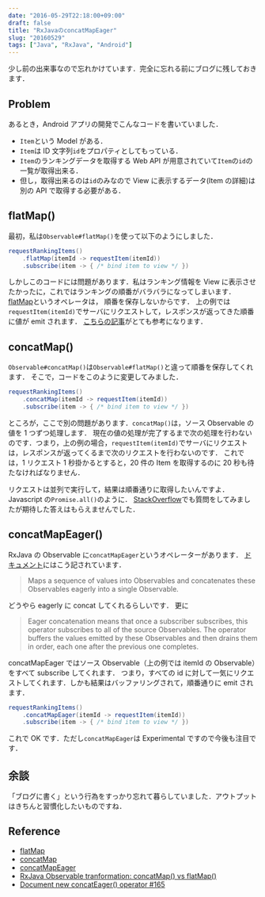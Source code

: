 ```yaml
---
date: "2016-05-29T22:18:00+09:00"
draft: false
title: "RxJavaのconcatMapEager"
slug: "20160529"
tags: ["Java", "RxJava", "Android"]
---
```


少し前の出来事なので忘れかけています．完全に忘れる前にブログに残しておきます．

## Problem

あるとき，Android アプリの開発でこんなコードを書いていました．

- `Item`という Model がある．
- `Item`は ID 文字列`id`をプロパティとしてもっている．
- `Item`のランキングデータを取得する Web API が用意されていて`Item`の`id`の一覧が取得出来る．
- 但し，取得出来るのは`id`のみなので View に表示するデータ(Item の詳細)は別の API で取得する必要がある．

## flatMap()

最初，私は`Observable#flatMap()`を使って以下のようにしました．

```.java
requestRankingItems()
    .flatMap(itemId -> requestItem(itemId))
    .subscribe(item -> { /* bind item to view */ })
```

しかしこのコードには問題があります．私はランキング情報を View に表示させたかったに，これではランキングの順番がバラバラになってしまいます．
[flatMap](http://reactivex.io/documentation/operators/flatmap.html)というオペレータは，
順番を保存しないからです．
上の例では`requestItem(itemId)`でサーバにリクエストして，レスポンスが返ってきた順番に値が emit されます．
[こちらの記事](http://fernandocejas.com/2015/01/11/rxjava-observable-tranformation-concatmap-vs-flatmap/)がとても参考になります．

## concatMap()

`Observable#concatMap()`は`Observable#flatMap()`と違って順番を保存してくれます．
そこで，コードをこのように変更してみました．

```.java
requestRankingItems()
    .concatMap(itemId -> requestItem(itemId))
    .subscribe(item -> { /* bind item to view */ })
```

ところが，ここで別の問題があります．`concatMap()`は，ソース Observable の値を 1 つずつ処理します．
現在の値の処理が完了するまで次の処理を行わないのです．つまり，上の例の場合，`requestItem(itemId)`でサーバにリクエストは，レスポンスが返ってくるまで次のリクエストを行わないのです．
これでは，1 リクエスト 1 秒掛かるとすると，20 件の Item を取得するのに 20 秒も待たなければなりません．

リクエストは並列で実行して，結果は順番通りに取得したいんですよ．
Javascript の`Promise.all()`のように．
[StackOverflow](http://stackoverflow.com/questions/35339190/is-there-a-way-like-promise-all-in-rxjava)でも質問をしてみましたが期待した答えはもらえませんでした．

## concatMapEager()

RxJava の Observable に`concatMapEager`というオペレーターがあります．
[ドキュメント](<http://reactivex.io/RxJava/javadoc/rx/Observable.html#concatMapEager(rx.functions.Func1)>)にはこう記されています．

> Maps a sequence of values into Observables and concatenates these Observables eagerly into a single Observable.

どうやら eagerly に concat してくれるらしいです．
更に

> Eager concatenation means that once a subscriber subscribes, this operator subscribes to all of the source Observables. The operator buffers the values emitted by these Observables and then drains them in order, each one after the previous one completes.

concatMapEager ではソース Observable（上の例では itemId の Observable）をすべて subscribe してくれます．
つまり，すべての id に対して一気にリクエストしてくれます．しかも結果はバッファリングされて，順番通りに emit されます．

```.java
requestRankingItems()
    .concatMapEager(itemId -> requestItem(itemId))
    .subscribe(item -> { /* bind item to view */ })
```

これで OK です．ただし`concatMapEager`は Experimental ですので今後も注目です．

## 余談

「ブログに書く」という行為をすっかり忘れて暮らしていました．アウトプットはきちんと習慣化したいものですね．

## Reference

- [flatMap](<http://reactivex.io/RxJava/javadoc/rx/Observable.html#flatMap(rx.functions.Func1)>)
- [concatMap](<http://reactivex.io/RxJava/javadoc/rx/Observable.html#concatMap(rx.functions.Func1)>)
- [concatMapEager](<http://reactivex.io/RxJava/javadoc/rx/Observable.html#concatMapEager(rx.functions.Func1)>)
- [RxJava Observable tranformation: concatMap() vs flatMap()](http://fernandocejas.com/2015/01/11/rxjava-observable-tranformation-concatmap-vs-flatmap/)
- [Document new concatEager() operator #165](https://github.com/ReactiveX/reactivex.github.io/issues/165)

